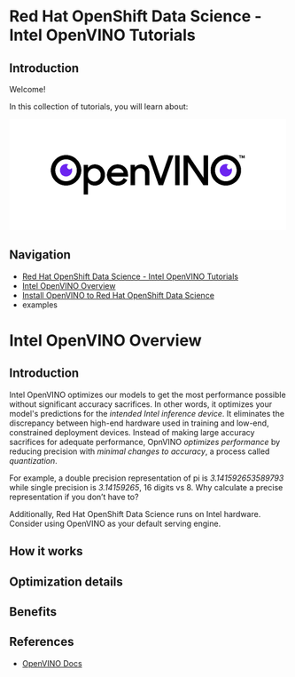 
# Red Hat OpenShift Data Science - Intel OpenVINO Tutorials

## Introduction 

Welcome! 

In this collection of tutorials, you will learn about:

![openvino-icon](assets/img/openvino-logo.png)

<!-- write this up in paragraph form with icons and other images
1. Intel OpenVINO Overview (including benefits)
2. getting started with Intel OpenVINO
3. optimizing your model
4. performance boosts to model inference
5. and see it in action with a few examples. 
-->

## Navigation 

* [Red Hat OpenShift Data Science - Intel OpenVINO Tutorials](index.md)
* [Intel OpenVINO Overview](overview.md)
* [Install OpenVINO to Red Hat OpenShift Data Science](install.md)
* examples 

# Intel OpenVINO Overview 

## Introduction 

Intel OpenVINO optimizes our models to get the most performance possible without significant accuracy sacrifices. In other words, it optimizes your model's predictions for the *intended Intel inference device*. It eliminates the discrepancy between high-end hardware used in training and low-end, constrained deployment devices. Instead of making large accuracy sacrifices for adequate performance, OpnVINO *optimizes performance* by reducing precision with *minimal changes to accuracy*, a process called *quantization*. 

For example, a double precision representation of pi is *3.141592653589793* while single precision is *3.14159265*, 16 digits vs 8. Why calculate a precise representation if you don’t have to?

Additionally, Red Hat OpenShift Data Science runs on Intel hardware. Consider using OpenVINO as your default serving engine.

## How it works 


## Optimization details 


## Benefits 


## References 

* [OpenVINO Docs](https://docs.openvino.ai/latest/index.html)
